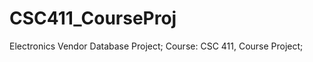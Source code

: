# CSC411_CourseProj
Electronics Vendor Database Project;              Course: CSC 411, Course Project; 
